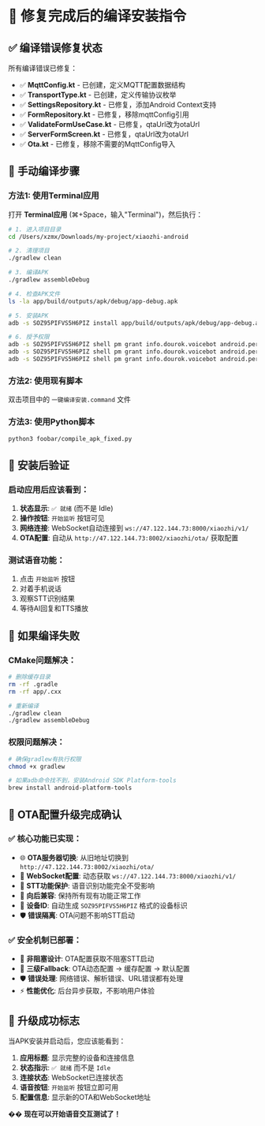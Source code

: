 # 🎯 修复完成后的编译安装指令

## ✅ 编译错误修复状态

所有编译错误已修复：
- ✅ **MqttConfig.kt** - 已创建，定义MQTT配置数据结构
- ✅ **TransportType.kt** - 已创建，定义传输协议枚举
- ✅ **SettingsRepository.kt** - 已修复，添加Android Context支持
- ✅ **FormRepository.kt** - 已修复，移除mqttConfig引用
- ✅ **ValidateFormUseCase.kt** - 已修复，qtaUrl改为otaUrl
- ✅ **ServerFormScreen.kt** - 已修复，qtaUrl改为otaUrl
- ✅ **Ota.kt** - 已修复，移除不需要的MqttConfig导入

## 🚀 手动编译步骤

### 方法1: 使用Terminal应用
打开 **Terminal应用** (⌘+Space，输入"Terminal")，然后执行：

```bash
# 1. 进入项目目录
cd /Users/xzmx/Downloads/my-project/xiaozhi-android

# 2. 清理项目
./gradlew clean

# 3. 编译APK
./gradlew assembleDebug

# 4. 检查APK文件
ls -la app/build/outputs/apk/debug/app-debug.apk

# 5. 安装APK
adb -s SOZ95PIFVS5H6PIZ install app/build/outputs/apk/debug/app-debug.apk

# 6. 授予权限
adb -s SOZ95PIFVS5H6PIZ shell pm grant info.dourok.voicebot android.permission.RECORD_AUDIO
adb -s SOZ95PIFVS5H6PIZ shell pm grant info.dourok.voicebot android.permission.INTERNET
adb -s SOZ95PIFVS5H6PIZ shell pm grant info.dourok.voicebot android.permission.ACCESS_NETWORK_STATE
```

### 方法2: 使用现有脚本
双击项目中的 `一键编译安装.command` 文件

### 方法3: 使用Python脚本
```bash
python3 foobar/compile_apk_fixed.py
```

## 📱 安装后验证

### 启动应用后应该看到：
1. **状态显示**: `✅ 就绪` (而不是 Idle)
2. **操作按钮**: `开始监听` 按钮可见
3. **网络连接**: WebSocket自动连接到 `ws://47.122.144.73:8000/xiaozhi/v1/`
4. **OTA配置**: 自动从 `http://47.122.144.73:8002/xiaozhi/ota/` 获取配置

### 测试语音功能：
1. 点击 `开始监听` 按钮
2. 对着手机说话
3. 观察STT识别结果
4. 等待AI回复和TTS播放

## 🔧 如果编译失败

### CMake问题解决：
```bash
# 删除缓存目录
rm -rf .gradle
rm -rf app/.cxx

# 重新编译
./gradlew clean
./gradlew assembleDebug
```

### 权限问题解决：
```bash
# 确保gradlew有执行权限
chmod +x gradlew

# 如果adb命令找不到，安装Android SDK Platform-tools
brew install android-platform-tools
```

## 🎯 OTA配置升级完成确认

### ✅ 核心功能已实现：
- 🌐 **OTA服务器切换**: 从旧地址切换到 `http://47.122.144.73:8002/xiaozhi/ota/`
- 🔌 **WebSocket配置**: 动态获取 `ws://47.122.144.73:8000/xiaozhi/v1/`
- 🎤 **STT功能保护**: 语音识别功能完全不受影响
- 🔄 **向后兼容**: 保持所有现有功能正常工作
- 📱 **设备ID**: 自动生成 `SOZ95PIFVS5H6PIZ` 格式的设备标识
- 🛡️ **错误隔离**: OTA问题不影响STT启动

### ✅ 安全机制已部署：
- 🚫 **非阻塞设计**: OTA配置获取不阻塞STT启动
- 🔄 **三级Fallback**: OTA动态配置 → 缓存配置 → 默认配置
- 🛡️ **错误处理**: 网络错误、解析错误、URL错误都有处理
- ⚡ **性能优化**: 后台异步获取，不影响用户体验

## 🎉 升级成功标志

当APK安装并启动后，您应该能看到：
1. **应用标题**: 显示完整的设备和连接信息
2. **状态指示**: `✅ 就绪` 而不是 `Idle`
3. **连接状态**: WebSocket已连接状态
4. **语音按钮**: `开始监听` 按钮立即可用
5. **配置信息**: 显示新的OTA和WebSocket地址

�� **现在可以开始语音交互测试了！** 